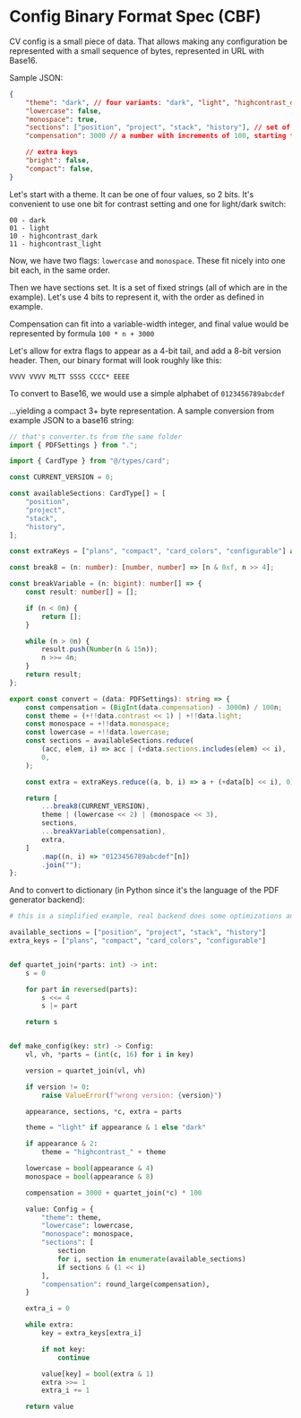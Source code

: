 # Config Binary Format Spec (CBF)

CV config is a small piece of data. That allows making any configuration be represented with a small sequence of bytes, represented in URL with Base16.

Sample JSON:

```json
{
    "theme": "dark", // four variants: "dark", "light", "highcontrast_dark", "highcontrast_light"
    "lowercase": false,
    "monospace": true,
    "sections": ["position", "project", "stack", "history"], // set of values
    "compensation": 3000 // a number with increments of 100, starting from 3000

    // extra keys
    "bright": false,
    "compact": false,
}
```

Let's start with a theme. It can be one of four values, so 2 bits. It's convenient to use one bit for contrast setting and one for light/dark switch:

```
00 - dark
01 - light
10 - highcontrast_dark
11 - highcontrast_light
```

Now, we have two flags: `lowercase` and `monospace`. These fit nicely into one bit each, in the same order.

Then we have sections set. It is a set of fixed strings (all of which are in the example). Let's use 4 bits to represent it, with the order as defined in example.

Compensation can fit into a variable-width integer, and final value would be represented by formula `100 * n + 3000`

Let's allow for extra flags to appear as a 4-bit tail, and add a 8-bit version header. Then, our binary format will look roughly like this:

```
VVVV VVVV MLTT SSSS CCCC* EEEE
```

To convert to Base16, we would use a simple alphabet of `0123456789abcdef`

...yielding a compact 3+ byte representation. A sample conversion from example JSON to a base16 string:

```typescript
// that's converter.ts from the same folder
import { PDFSettings } from ".";

import { CardType } from "@/types/card";

const CURRENT_VERSION = 0;

const availableSections: CardType[] = [
    "position",
    "project",
    "stack",
    "history",
];

const extraKeys = ["plans", "compact", "card_colors", "configurable"] as const;

const break8 = (n: number): [number, number] => [n & 0xf, n >> 4];

const breakVariable = (n: bigint): number[] => {
    const result: number[] = [];

    if (n < 0n) {
        return [];
    }

    while (n > 0n) {
        result.push(Number(n & 15n));
        n >>= 4n;
    }
    return result;
};

export const convert = (data: PDFSettings): string => {
    const compensation = (BigInt(data.compensation) - 3000n) / 100n;
    const theme = (+!!data.contrast << 1) | +!!data.light;
    const monospace = +!!data.monospace;
    const lowercase = +!!data.lowercase;
    const sections = availableSections.reduce(
        (acc, elem, i) => acc | (+data.sections.includes(elem) << i),
        0,
    );

    const extra = extraKeys.reduce((a, b, i) => a + (+data[b] << i), 0);

    return [
        ...break8(CURRENT_VERSION),
        theme | (lowercase << 2) | (monospace << 3),
        sections,
        ...breakVariable(compensation),
        extra,
    ]
        .map((n, i) => "0123456789abcdef"[n])
        .join("");
};
```

And to convert to dictionary (in Python since it's the language of the PDF generator backend):

```python
# this is a simplified example, real backend does some optimizations and tweaks

available_sections = ["position", "project", "stack", "history"]
extra_keys = ["plans", "compact", "card_colors", "configurable"]


def quartet_join(*parts: int) -> int:
    s = 0

    for part in reversed(parts):
        s <<= 4
        s |= part

    return s


def make_config(key: str) -> Config:
    vl, vh, *parts = (int(c, 16) for i in key)

    version = quartet_join(vl, vh)

    if version != 0:
        raise ValueError(f"wrong version: {version}")

    appearance, sections, *c, extra = parts

    theme = "light" if appearance & 1 else "dark"

    if appearance & 2:
        theme = "highcontrast_" + theme

    lowercase = bool(appearance & 4)
    monospace = bool(appearance & 8)

    compensation = 3000 + quartet_join(*c) * 100

    value: Config = {
        "theme": theme,
        "lowercase": lowercase,
        "monospace": monospace,
        "sections": [
            section
            for i, section in enumerate(available_sections)
            if sections & (1 << i)
        ],
        "compensation": round_large(compensation),
    }

    extra_i = 0

    while extra:
        key = extra_keys[extra_i]

        if not key:
            continue

        value[key] = bool(extra & 1)
        extra >>= 1
        extra_i += 1

    return value
```
